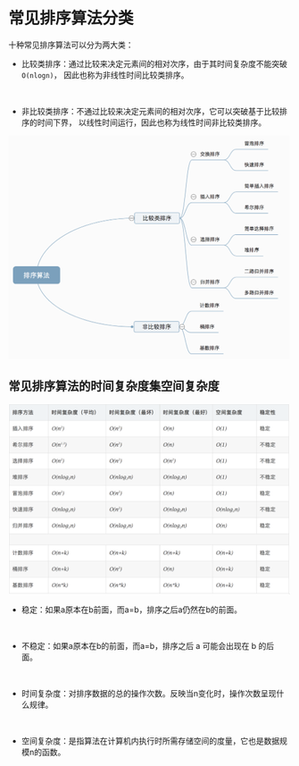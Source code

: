 # 常见排序算法分类
十种常见排序算法可以分为两大类：

* 比较类排序：通过比较来决定元素间的相对次序，由于其时间复杂度不能突破`O(nlogn)`，
  因此也称为非线性时间比较类排序。

<br>
  
* 非比较类排序：不通过比较来决定元素间的相对次序，它可以突破基于比较排序的时间下界，
  以线性时间运行，因此也称为线性时间非比较类排序。

![](./.img/常见排序算法.png)

## 常见排序算法的时间复杂度集空间复杂度
![](./.img/常见排序算法的时间复杂度集空间复杂度.png)
* 稳定：如果a原本在b前面，而a=b，排序之后a仍然在b的前面。

<br>

* 不稳定：如果a原本在b的前面，而a=b，排序之后 a 可能会出现在 b 的后面。

<br>

* 时间复杂度：对排序数据的总的操作次数。反映当n变化时，操作次数呈现什么规律。

<br>

* 空间复杂度：是指算法在计算机内执行时所需存储空间的度量，它也是数据规模n的函数。
